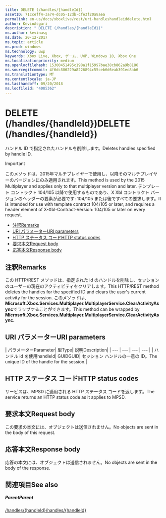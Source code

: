 ```yaml
---
title: DELETE (/handles/{handleId})
assetID: 71cceff4-3a74-dc05-12db-cfe3f20a8aea
permalink: en-us/docs/xboxlive/rest/uri-handleshandleiddelete.html
author: KevinAsgari
description: " DELETE (/handles/{handleId})"
ms.author: kevinasg
ms.date: 20-12-2017
ms.topic: article
ms.prod: windows
ms.technology: uwp
keywords: Xbox Live, Xbox, ゲーム, UWP, Windows 10, Xbox One
ms.localizationpriority: medium
ms.openlocfilehash: 15300451495c198a1f15997bae38cb862a9b8186
ms.sourcegitcommit: 4f6dc806229a8226894c55ceb6d6eab391ec8ab6
ms.translationtype: MT
ms.contentlocale: ja-JP
ms.lasthandoff: 09/20/2018
ms.locfileid: "4085362"
---
```

# <a name="delete-handleshandleid"></a><span data-ttu-id="55ded-104">DELETE (/handles/{handleId})</span><span class="sxs-lookup"><span data-stu-id="55ded-104">DELETE (/handles/{handleId})</span></span>
<span data-ttu-id="55ded-105">ハンドル ID で指定されたハンドルを削除します。</span><span class="sxs-lookup"><span data-stu-id="55ded-105">Deletes handles specified by handle ID.</span></span>

> [!IMPORTANT]
> <span data-ttu-id="55ded-106">このメソッドは、2015年マルチプレイヤーで使用し、以降そのマルチプレイヤーのバージョンにのみ適用されます。</span><span class="sxs-lookup"><span data-stu-id="55ded-106">This method is used by the 2015 Multiplayer and applies only to that multiplayer version and later.</span></span> <span data-ttu-id="55ded-107">テンプレート コントラクト 104/105 以降で使用するものであり、X Xbl コントラクト バージョンのヘッダーの要素が必要です: 104/105 または後ですべての要求します。</span><span class="sxs-lookup"><span data-stu-id="55ded-107">It is intended for use with template contract 104/105 or later, and requires a header element of X-Xbl-Contract-Version: 104/105 or later on every request.</span></span>

  * [<span data-ttu-id="55ded-108">注釈</span><span class="sxs-lookup"><span data-stu-id="55ded-108">Remarks</span></span>](#ID4ET)
  * [<span data-ttu-id="55ded-109">URI パラメーター</span><span class="sxs-lookup"><span data-stu-id="55ded-109">URI parameters</span></span>](#ID4EAB)
  * [<span data-ttu-id="55ded-110">HTTP ステータス コード</span><span class="sxs-lookup"><span data-stu-id="55ded-110">HTTP status codes</span></span>](#ID4ELB)
  * [<span data-ttu-id="55ded-111">要求本文</span><span class="sxs-lookup"><span data-stu-id="55ded-111">Request body</span></span>](#ID4ESB)
  * [<span data-ttu-id="55ded-112">応答本文</span><span class="sxs-lookup"><span data-stu-id="55ded-112">Response body</span></span>](#ID4E4B)

<a id="ID4ET"></a>


## <a name="remarks"></a><span data-ttu-id="55ded-113">注釈</span><span class="sxs-lookup"><span data-stu-id="55ded-113">Remarks</span></span>
<span data-ttu-id="55ded-114">この HTTP/REST メソッドは、指定された id のハンドルを削除し、セッションのユーザーの現在のアクティビティをクリアします。</span><span class="sxs-lookup"><span data-stu-id="55ded-114">This HTTP/REST method deletes the handles for the specified ID and clears the user's current activity for the session.</span></span> <span data-ttu-id="55ded-115">このメソッドは、 **Microsoft.Xbox.Services.Multiplayer.MultiplayerService.ClearActivityAsync**でラップすることができます。</span><span class="sxs-lookup"><span data-stu-id="55ded-115">This method can be wrapped by **Microsoft.Xbox.Services.Multiplayer.MultiplayerService.ClearActivityAsync**.</span></span>  
<a id="ID4EAB"></a>


## <a name="uri-parameters"></a><span data-ttu-id="55ded-116">URI パラメーター</span><span class="sxs-lookup"><span data-stu-id="55ded-116">URI parameters</span></span>

| <span data-ttu-id="55ded-117">パラメーター</span><span class="sxs-lookup"><span data-stu-id="55ded-117">Parameter</span></span>| <span data-ttu-id="55ded-118">型</span><span class="sxs-lookup"><span data-stu-id="55ded-118">Type</span></span>| <span data-ttu-id="55ded-119">説明</span><span class="sxs-lookup"><span data-stu-id="55ded-119">Description</span></span>|
| --- | --- | --- | --- |
| <span data-ttu-id="55ded-120">ハンドル id を使用</span><span class="sxs-lookup"><span data-stu-id="55ded-120">handleId</span></span>| <span data-ttu-id="55ded-121">GUID</span><span class="sxs-lookup"><span data-stu-id="55ded-121">GUID</span></span>| <span data-ttu-id="55ded-122">セッション ハンドルの一意の ID。</span><span class="sxs-lookup"><span data-stu-id="55ded-122">The unique ID of the handle for the session.</span></span>|

<a id="ID4ELB"></a>


## <a name="http-status-codes"></a><span data-ttu-id="55ded-123">HTTP ステータス コード</span><span class="sxs-lookup"><span data-stu-id="55ded-123">HTTP status codes</span></span>
<span data-ttu-id="55ded-124">サービスは、MPSD に適用される HTTP ステータス コードを返します。</span><span class="sxs-lookup"><span data-stu-id="55ded-124">The service returns an HTTP status code as it applies to MPSD.</span></span>  
<a id="ID4ESB"></a>


## <a name="request-body"></a><span data-ttu-id="55ded-125">要求本文</span><span class="sxs-lookup"><span data-stu-id="55ded-125">Request body</span></span>

<span data-ttu-id="55ded-126">この要求の本文には、オブジェクトは送信されません。</span><span class="sxs-lookup"><span data-stu-id="55ded-126">No objects are sent in the body of this request.</span></span>

<a id="ID4E4B"></a>


## <a name="response-body"></a><span data-ttu-id="55ded-127">応答本文</span><span class="sxs-lookup"><span data-stu-id="55ded-127">Response body</span></span>

<span data-ttu-id="55ded-128">応答の本文には、オブジェクトは送信されません。</span><span class="sxs-lookup"><span data-stu-id="55ded-128">No objects are sent in the body of the response.</span></span>

<a id="ID4EIC"></a>


## <a name="see-also"></a><span data-ttu-id="55ded-129">関連項目</span><span class="sxs-lookup"><span data-stu-id="55ded-129">See also</span></span>

<a id="ID4EKC"></a>


##### <a name="parent"></a><span data-ttu-id="55ded-130">Parent</span><span class="sxs-lookup"><span data-stu-id="55ded-130">Parent</span></span>

[<span data-ttu-id="55ded-131">/handles/{handleId}</span><span class="sxs-lookup"><span data-stu-id="55ded-131">/handles/{handleId}</span></span>](uri-handleshandleid.md)
